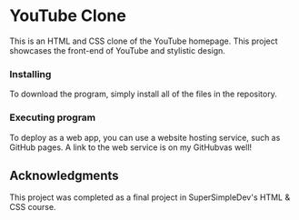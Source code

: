 # YouTube Clone

This is an HTML and CSS clone of the YouTube homepage. This project
showcases the front-end of YouTube and stylistic design.

### Installing

To download the program, simply install all of the files in the repository.

### Executing program

To deploy as a web app, you can use a website hosting service, such as GitHub pages.
A link to the web service is on my GitHubvas well!

## Acknowledgments

This project was completed as a final project in SuperSimpleDev's HTML & CSS course.

